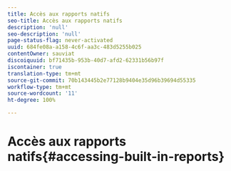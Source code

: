 ```yaml
---
title: Accès aux rapports natifs
seo-title: Accès aux rapports natifs
description: 'null'
seo-description: 'null'
page-status-flag: never-activated
uuid: 684fe08a-a158-4c6f-aa3c-483d5255b025
contentOwner: sauviat
discoiquuid: bf71435b-953b-40d7-afd2-62331b56b97f
iscontainer: true
translation-type: tm+mt
source-git-commit: 70b143445b2e77128b9404e35d96b39694d55335
workflow-type: tm+mt
source-wordcount: '11'
ht-degree: 100%

---
```



# Accès aux rapports natifs{#accessing-built-in-reports}


